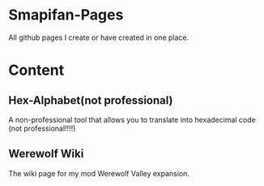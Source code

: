 # Smapifan-Pages
All github pages I create or have created in one place.


# Content

## Hex-Alphabet(not professional)
A non-professional tool that allows you to translate into hexadecimal code (not professional!!!!) 

## Werewolf Wiki
The wiki page for my mod Werewolf Valley expansion. 
